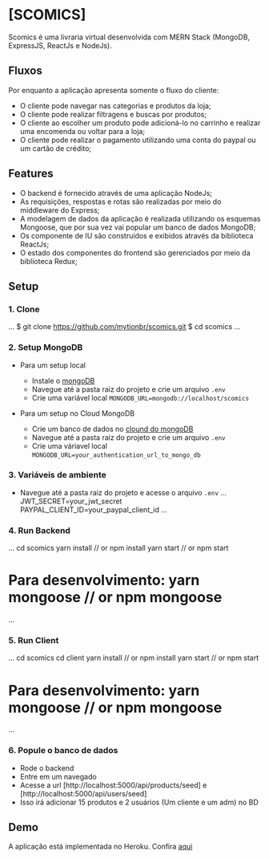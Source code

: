 # [SCOMICS]

Scomics é uma livraria virtual desenvolvida com MERN Stack (MongoDB, ExpressJS, ReactJs e NodeJs).

## Fluxos

Por enquanto a aplicação apresenta somente o fluxo do cliente:

- O cliente pode navegar nas categorias e produtos da loja;
- O cliente pode realizar filtragens e buscas por produtos;
- O cliente ao escolher um produto pode adicioná-lo  no carrinho e realizar uma encomenda ou voltar para a loja;
- O cliente pode realizar o pagamento utilizando uma conta do paypal ou um cartão de crédito;

## Features

- O backend é fornecido através de uma aplicação NodeJs;
- As requisições, respostas e rotas são realizadas por meio do middleware do Express;
- A modelagem de dados da aplicação é realizada utilizando os esquemas Mongoose, que por sua vez vai popular um banco de dados MongoDB;
- Os componente de IU são construídos e exibidos através da biblioteca ReactJs;
- O estado dos componentes do frontend são gerenciados por meio da biblioteca Redux;

## Setup

### 1. Clone

...
$ git clone https://github.com/mytionbr/scomics.git
$ cd scomics
...

### 2. Setup MongoDB

- Para um setup local
  - Instale o [mongoDB](https://www.mongodb.com/https://www.mongodb.com/)
  - Navegue até a pasta raiz do projeto e crie um arquivo `.env`
  - Crie uma variável local `MONGODB_URL=mongodb://localhost/scomics`
  
- Para um setup no Cloud MongoDB
  - Crie um banco de dados no [clound do mongoDB](https://www.mongodb.com/pt-br/cloud)
  - Navegue até a pasta raiz do projeto e crie um arquivo `.env`
  - Crie uma váriavel local `MONGODB_URL=your_authentication_url_to_mongo_db`

### 3. Variáveis de ambiente 
  - Navegue até a pasta raiz do projeto e acesse o arquivo `.env`
  ...
  JWT_SECRET=your_jwt_secret
  PAYPAL_CLIENT_ID=your_paypal_client_id 
  ...
  
### 4. Run Backend
...
cd scomics
yarn install // or npm install
yarn start // or npm start
# Para desenvolvimento: yarn mongoose // or  npm mongoose
...

### 5. Run Client
...
cd scomics
cd client
yarn install // or npm install
yarn start // or npm start
# Para desenvolvimento: yarn mongoose // or npm mongoose
...

### 6. Popule o banco de dados 

- Rode o backend
- Entre em um navegado
- Acesse a url [http://localhost:5000/api/products/seed] e [http://localhost:5000/api/users/seed]
- Isso irá adicionar 15 produtos e 2 usuários (Um cliente e um adm) no BD


## Demo

A aplicação está implementada no Heroku. Confira [aqui](scomics.herokuapp.com/)




  
  


  

